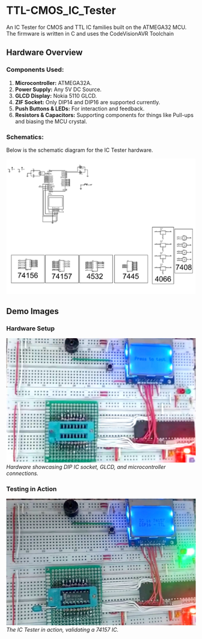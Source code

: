 # TTL-CMOS_IC_Tester
An IC Tester for CMOS and TTL IC families built on the ATMEGA32 MCU. The firmware is written in C and uses the CodeVisionAVR Toolchain

## Hardware Overview

### Components Used:
1. **Microcontroller:** ATMEGA32A.
2. **Power Supply:** Any 5V DC Source.
3. **GLCD Display:** Nokia 5110 GLCD.
4. **ZIF Socket:** Only DIP14 and DIP16 are supported currently.
5. **Push Buttons & LEDs:** For interaction and feedback.
6. **Resistors & Capacitors:** Supporting components for things like Pull-ups and biasing the MCU crystal.

### Schematics:
Below is the schematic diagram for the IC Tester hardware. 

![Schematic](./Images/Schematics.png)

## Demo Images

### Hardware Setup
![Hardware Setup](./Images/Tester.jpg)  
*Hardware showcasing DIP IC socket, GLCD, and microcontroller connections.*

### Testing in Action
![Testing in Action](./Images/Demo.jpg)  
*The IC Tester in action, validating a 74157 IC.*
